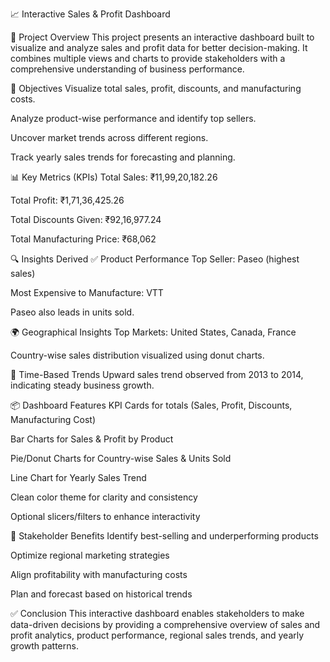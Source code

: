 📈 Interactive Sales & Profit Dashboard



📝 Project Overview
This project presents an interactive dashboard built to visualize and analyze sales and profit data for better decision-making. It combines multiple views and charts to provide stakeholders with a comprehensive understanding of business performance.

🎯 Objectives
Visualize total sales, profit, discounts, and manufacturing costs.

Analyze product-wise performance and identify top sellers.

Uncover market trends across different regions.

Track yearly sales trends for forecasting and planning.

📊 Key Metrics (KPIs)
Total Sales: ₹11,99,20,182.26

Total Profit: ₹1,71,36,425.26

Total Discounts Given: ₹92,16,977.24

Total Manufacturing Price: ₹68,062

🔍 Insights Derived
✅ Product Performance
Top Seller: Paseo (highest sales)

Most Expensive to Manufacture: VTT

Paseo also leads in units sold.

🌍 Geographical Insights
Top Markets: United States, Canada, France

Country-wise sales distribution visualized using donut charts.

📅 Time-Based Trends
Upward sales trend observed from 2013 to 2014, indicating steady business growth.

📦 Dashboard Features
KPI Cards for totals (Sales, Profit, Discounts, Manufacturing Cost)

Bar Charts for Sales & Profit by Product

Pie/Donut Charts for Country-wise Sales & Units Sold

Line Chart for Yearly Sales Trend

Clean color theme for clarity and consistency

Optional slicers/filters to enhance interactivity

🧠 Stakeholder Benefits
Identify best-selling and underperforming products

Optimize regional marketing strategies

Align profitability with manufacturing costs

Plan and forecast based on historical trends

✅ Conclusion
This interactive dashboard enables stakeholders to make data-driven decisions by providing a comprehensive overview of sales and profit analytics, product performance, regional sales trends, and yearly growth patterns.
